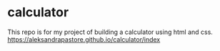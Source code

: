# calculator
This repo is for my project of building a calculator using html and css.
https://aleksandrapastore.github.io/calculator/index
